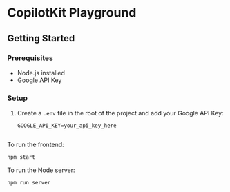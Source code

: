 # CopilotKit Playground

## Getting Started

### Prerequisites

- Node.js installed
- Google API Key

### Setup

1. Create a `.env` file in the root of the project and add your Google API Key:
   ```env
   GOOGLE_API_KEY=your_api_key_here


To run the frontend:

```
npm start
```

To run the Node server:

```
npm run server
```